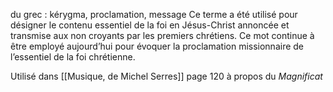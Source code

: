 du grec : kérygma, proclamation, message
Ce terme a été utilisé pour désigner le contenu essentiel de la foi en Jésus-Christ annoncée et transmise aux non croyants par les premiers chrétiens. Ce mot continue à être employé aujourd’hui pour évoquer la proclamation missionnaire de l’essentiel de la foi chrétienne.

Utilisé dans [[Musique, de Michel Serres]] page 120 à propos du *Magnificat*

